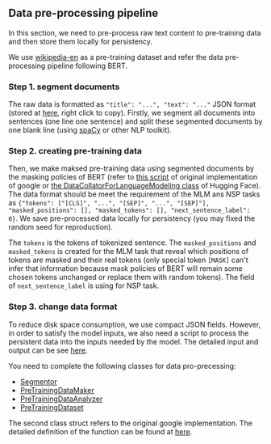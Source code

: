 ## Data pre-processing pipeline

In this section, we need to pre-process raw text content to pre-training data and then store them locally for persistency.

We use [wikipedia-en](https://huggingface.co/datasets/wikipedia) as a pre-training dataset and refer the data pre-processing pipeline following BERT.

### Step 1. segment documents
The raw data is formatted as `"title": "...", "text": "..."` JSON format (stored at [here](172.20.3.63:/mnt/data1/public/corpus/Bert_Pretrain/Raw_Wikipedia_EN/raw_wikipedia_en.json), right click to copy). Firstly, we segment all documents into sentences (one line one sentence) and split these segmented documents by one blank line (using [spaCy](https://spacy.io/) or other NLP toolkit). 

### Step 2. creating pre-training data
Then, we make maksed pre-training data using segmented documents by the masking policies of BERT (refer to [this script](https://github.com/google-research/bert/blob/master/create_pretraining_data.py) of original implementation of google or [the DataCollatorForLanguageModeling class](https://huggingface.co/docs/transformers/main_classes/data_collator#transformers.DataCollatorForLanguageModeling) of Hugging Face). The data format should be meet the requirement of the MLM ans NSP tasks as `{"tokens": ["[CLS]", "...", "[SEP]", "...", "[SEP]"], "masked_positions": [], "masked_tokens": [], "next_sentence_label": 0}`. We save pre-processed data locally for persistency (you may fixed the random seed for reproduction).

The `tokens` is the tokens of tokenized sentence. The `masked_positions` and `masked_tokens` is created for the MLM task that reveal which positions of tokens are masked and their real tokens (only special token `[MASK]` can't infer that information because mask policies of BERT will remain some chosen tokens unchanged or replace them with random tokens). The field of `next_sentence_label` is using for NSP task.

### Step 3. change data format
To reduce disk space consumption, we use compact JSON fields. However, in order to satisfy the model inputs, we also need a script to process the persistent data into the inputs needed by the model. The detailed input and output can be see [here](./pretraining_data_analyzer.py).

You need to complete the following classes for data pro-precessing:

- [Segmentor](./segmentor.py)
- [PreTrainingDataMaker](./pretraining_data_maker.py)
- [PreTrainingDataAnalyzer](./pretraining_data_analyzer.py)
- [PreTrainingDataset](./pretraining_dataset.py)

The second class struct refers to the original google implementation. The detailed definition of the function can be found at [here](https://github.com/google-research/bert/blob/master/create_pretraining_data.py).